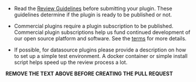 - Read the [Review Guidelines](http://docs.grafana.org/plugins/developing/plugin-review-guidelines/) before submitting your plugin. These guidelines determine if the plugin is ready to be published or not.

- Commercial plugins require a plugin subscription to be published. Commercial plugin subscriptions help us fund continued development of our open source platform and software. See the [terms](https://grafana.com/terms) for more details.

- If possible, for datasource plugins please provide a description on how to set up a simple test environment. A docker container or simple install script helps speed up the review process a lot.

**REMOVE THE TEXT ABOVE BEFORE CREATING THE PULL REQUEST**